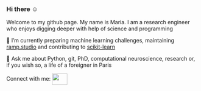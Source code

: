 ### Hi there :relaxed:

Welcome to my github page.
My name is Maria.
I am a research engineer who enjoys digging deeper with help of science and programming 

<!--
**maikia/maikia** is a ✨ _special_ ✨ repository because its `README.md` (this file) appears on your GitHub profile.

Here are some ideas to get you started:
- 🌱 I’m currently learning 
- 👯 I’m looking to collaborate on ...
- 🤔 I’m looking for help with ...
- 📫 How to reach me: ...
- 😄 Pronouns: ...
- ⚡ Fun fact: ...
-->

🔭 I’m currently preparing machine learning challenges, maintaining [ramp.studio](ramp.studio) and contributing to [scikit-learn](https://github.com/scikit-learn/scikit-learn)

💬 Ask me about Python, git, PhD, computational neuroscience, research or, if you wish so, a life of a foreigner in Paris

<p align="left">Connect with me:  <a href="https://www.linkedin.com/in/maria-telenczuk" target="blank"><img align="center" src="https://cdn.jsdelivr.net/npm/simple-icons@3.0.1/icons/linkedin.svg" height="30" width="40"  /></a> </p>
